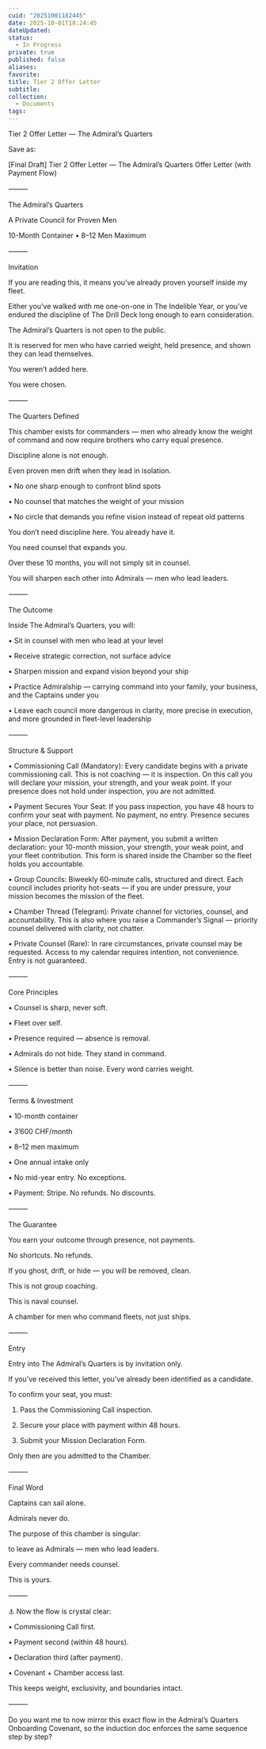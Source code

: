 ```yaml
---
cuid: "20251001182445"
date: 2025-10-01T18:24:45
dateUpdated:
status:
  - In Progress
private: true
published: false
aliases:
favorite:
title: Tier 2 Offer Letter
subtitle:
collection:
  - Documents
tags:
---
```


Tier 2 Offer Letter — The Admiral’s Quarters

  

Save as:

[Final Draft] Tier 2 Offer Letter — The Admiral’s Quarters Offer Letter (with Payment Flow)

  

⸻

  

The Admiral’s Quarters

  

A Private Council for Proven Men

10-Month Container • 8–12 Men Maximum

  

⸻

  

Invitation

  

If you are reading this, it means you’ve already proven yourself inside my fleet.

  

Either you’ve walked with me one-on-one in The Indelible Year, or you’ve endured the discipline of The Drill Deck long enough to earn consideration.

  

The Admiral’s Quarters is not open to the public.

It is reserved for men who have carried weight, held presence, and shown they can lead themselves.

  

You weren’t added here.

You were chosen.

  

⸻

  

The Quarters Defined

  

This chamber exists for commanders — men who already know the weight of command and now require brothers who carry equal presence.

  

Discipline alone is not enough.

Even proven men drift when they lead in isolation.

• No one sharp enough to confront blind spots

• No counsel that matches the weight of your mission

• No circle that demands you refine vision instead of repeat old patterns

  

You don’t need discipline here. You already have it.

You need counsel that expands you.

  

Over these 10 months, you will not simply sit in counsel.

You will sharpen each other into Admirals — men who lead leaders.

  

⸻

  

The Outcome

  

Inside The Admiral’s Quarters, you will:

• Sit in counsel with men who lead at your level

• Receive strategic correction, not surface advice

• Sharpen mission and expand vision beyond your ship

• Practice Admiralship — carrying command into your family, your business, and the Captains under you

• Leave each council more dangerous in clarity, more precise in execution, and more grounded in fleet-level leadership

  

⸻

  

Structure & Support

• Commissioning Call (Mandatory): Every candidate begins with a private commissioning call. This is not coaching — it is inspection. On this call you will declare your mission, your strength, and your weak point. If your presence does not hold under inspection, you are not admitted.

• Payment Secures Your Seat: If you pass inspection, you have 48 hours to confirm your seat with payment. No payment, no entry. Presence secures your place, not persuasion.

• Mission Declaration Form: After payment, you submit a written declaration: your 10-month mission, your strength, your weak point, and your fleet contribution. This form is shared inside the Chamber so the fleet holds you accountable.

• Group Councils: Biweekly 60-minute calls, structured and direct. Each council includes priority hot-seats — if you are under pressure, your mission becomes the mission of the fleet.

• Chamber Thread (Telegram): Private channel for victories, counsel, and accountability. This is also where you raise a Commander’s Signal — priority counsel delivered with clarity, not chatter.

• Private Counsel (Rare): In rare circumstances, private counsel may be requested. Access to my calendar requires intention, not convenience. Entry is not guaranteed.

  

⸻

  

Core Principles

• Counsel is sharp, never soft.

• Fleet over self.

• Presence required — absence is removal.

• Admirals do not hide. They stand in command.

• Silence is better than noise. Every word carries weight.

  

⸻

  

Terms & Investment

• 10-month container

• 3’600 CHF/month

• 8–12 men maximum

• One annual intake only

• No mid-year entry. No exceptions.

• Payment: Stripe. No refunds. No discounts.

  

⸻

  

The Guarantee

  

You earn your outcome through presence, not payments.

No shortcuts. No refunds.

  

If you ghost, drift, or hide — you will be removed, clean.

  

This is not group coaching.

This is naval counsel.

A chamber for men who command fleets, not just ships.

  

⸻

  

Entry

  

Entry into The Admiral’s Quarters is by invitation only.

If you’ve received this letter, you’ve already been identified as a candidate.

  

To confirm your seat, you must:

1. Pass the Commissioning Call inspection.

2. Secure your place with payment within 48 hours.

3. Submit your Mission Declaration Form.

  

Only then are you admitted to the Chamber.

  

⸻

  

Final Word

  

Captains can sail alone.

Admirals never do.

  

The purpose of this chamber is singular:

to leave as Admirals — men who lead leaders.

  

Every commander needs counsel.

This is yours.

  

⸻

  

⚓ Now the flow is crystal clear:

• Commissioning Call first.

• Payment second (within 48 hours).

• Declaration third (after payment).

• Covenant + Chamber access last.

  

This keeps weight, exclusivity, and boundaries intact.

  

⸻

  

Do you want me to now mirror this exact flow in the Admiral’s Quarters Onboarding Covenant, so the induction doc enforces the same sequence step by step?